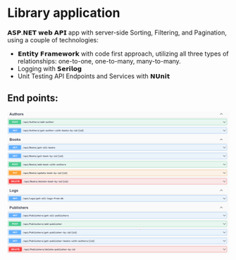 # Library application

𝗔𝗦𝗣.𝗡𝗘𝗧 𝘄𝗲𝗯 𝗔𝗣𝗜 app with server-side Sorting, Filtering, and Pagination, using a couple of technologies:
- 𝗘𝗻𝘁𝗶𝘁𝘆 𝗙𝗿𝗮𝗺𝗲𝘄𝗼𝗿𝗸 with code first approach, utilizing all three types of relationships: one-to-one, one-to-many, many-to-many.
- Logging with 𝗦𝗲𝗿𝗶𝗹𝗼𝗴
- Unit Testing API Endpoints and Services with 𝗡𝗨𝗻𝗶𝘁

## End points:

![End Points](https://github.com/GeorgeIlincuta/BookStoreWebAPI/blob/main/endpoints.png)
